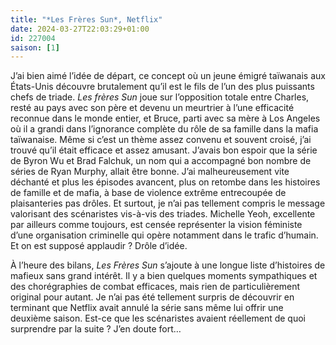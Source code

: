 ```yaml
---
title: "*Les Frères Sun*, Netflix"
date: 2024-03-27T22:03:29+01:00
id: 227004 
saison: [1]
---
```


J’ai bien aimé l’idée de départ, ce concept où un jeune émigré taïwanais aux États-Unis découvre brutalement qu’il est le fils de l’un des plus puissants chefs de triade. *Les frères Sun* joue sur l’opposition totale entre Charles, resté au pays avec son père et devenu un meurtrier à l’une efficacité reconnue dans le monde entier, et Bruce, parti avec sa mère à Los Angeles où il a grandi dans l’ignorance complète du rôle de sa famille dans la mafia taïwanaise. Même si c’est un thème assez convenu et souvent croisé, j’ai trouvé qu’il était efficace et assez amusant. J’avais bon espoir que la série de Byron Wu et Brad Falchuk, un nom qui a accompagné bon nombre de séries de Ryan Murphy, allait être bonne. J’ai malheureusement vite déchanté et plus les épisodes avancent, plus on retombe dans les histoires de famille et de mafia, à base de violence extrême entrecoupée de plaisanteries pas drôles. Et surtout, je n’ai pas tellement compris le message valorisant des scénaristes vis-à-vis des triades. Michelle Yeoh, excellente par ailleurs comme toujours, est censée représenter la vision féministe d’une organisation criminelle qui opère notamment dans le trafic d’humain. Et on est supposé applaudir ? Drôle d’idée.

À l’heure des bilans, *Les Frères Sun* s’ajoute à une longue liste d’histoires de mafieux sans grand intérêt. Il y a bien quelques moments sympathiques et des chorégraphies de combat efficaces, mais rien de particulièrement original pour autant. Je n’ai pas été tellement surpris de découvrir en terminant que Netflix avait annulé la série sans même lui offrir une deuxième saison. Est-ce que les scénaristes avaient réellement de quoi surprendre par la suite ? J’en doute fort… 


